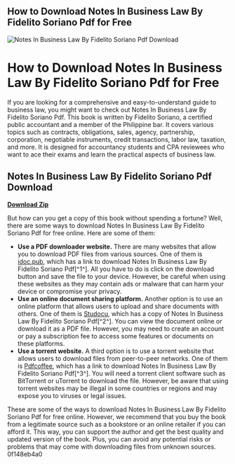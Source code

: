 ## How to Download Notes In Business Law By Fidelito Soriano Pdf for Free

 
![Notes In Business Law By Fidelito Soriano Pdf Download](https://encrypted-tbn3.gstatic.com/images?q=tbn:ANd9GcS7XN9_AUqjbZBFidzESsQAu3FCQ0-pOd9ob4QZsWWNvxFk_f9_qY2xVfui)

 
# How to Download Notes In Business Law By Fidelito Soriano Pdf for Free
 
If you are looking for a comprehensive and easy-to-understand guide to business law, you might want to check out Notes In Business Law By Fidelito Soriano Pdf. This book is written by Fidelito Soriano, a certified public accountant and a member of the Philippine bar. It covers various topics such as contracts, obligations, sales, agency, partnership, corporation, negotiable instruments, credit transactions, labor law, taxation, and more. It is designed for accountancy students and CPA reviewees who want to ace their exams and learn the practical aspects of business law.
 
## Notes In Business Law By Fidelito Soriano Pdf Download


[**Download Zip**](https://www.google.com/url?q=https%3A%2F%2Ftinurll.com%2F2tKIHc&sa=D&sntz=1&usg=AOvVaw2NJxeFEO7h5RHFQhP_0yZn)

 
But how can you get a copy of this book without spending a fortune? Well, there are some ways to download Notes In Business Law By Fidelito Soriano Pdf for free online. Here are some of them:
 
- **Use a PDF downloader website.** There are many websites that allow you to download PDF files from various sources. One of them is [idoc.pub](https://idoc.pub/download/notes-in-business-law-by-fidelito-soriano-pdfpdf-34m7g6x06o46), which has a link to download Notes In Business Law By Fidelito Soriano Pdf[^1^]. All you have to do is click on the download button and save the file to your device. However, be careful when using these websites as they may contain ads or malware that can harm your device or compromise your privacy.
- **Use an online document sharing platform.** Another option is to use an online platform that allows users to upload and share documents with others. One of them is [Studocu](https://www.studocu.com/ph/document/polytechnic-university-of-the-philippines/bachelor-of-science-in-accountancy/notes-in-business-law-by-soriano/16537985), which has a copy of Notes In Business Law By Fidelito Soriano Pdf[^2^]. You can view the document online or download it as a PDF file. However, you may need to create an account or pay a subscription fee to access some features or documents on these platforms.
- **Use a torrent website.** A third option is to use a torrent website that allows users to download files from peer-to-peer networks. One of them is [Pdfcoffee](https://www.studocu.com/ph/document/eastern-visayas-state-university/business-law/pdfcoffee-lecture-notes-1/17725666), which has a link to download Notes In Business Law By Fidelito Soriano Pdf[^3^]. You will need a torrent client software such as BitTorrent or uTorrent to download the file. However, be aware that using torrent websites may be illegal in some countries or regions and may expose you to viruses or legal issues.

These are some of the ways to download Notes In Business Law By Fidelito Soriano Pdf for free online. However, we recommend that you buy the book from a legitimate source such as a bookstore or an online retailer if you can afford it. This way, you can support the author and get the best quality and updated version of the book. Plus, you can avoid any potential risks or problems that may come with downloading files from unknown sources.
 0f148eb4a0
